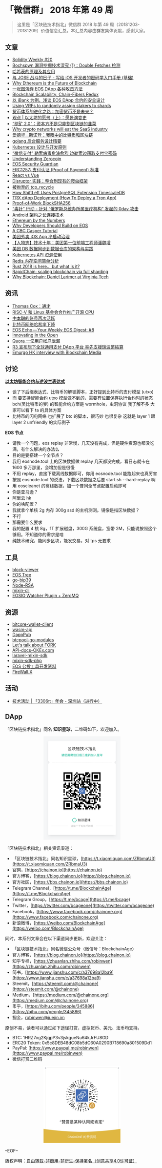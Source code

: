 # 「微信群」 2018 年第 49 周

> 这里是「区块链技术指北」微信群 2018 年第 49 周（20181203-20181209）价值信息汇总。本汇总内容由群友集体贡献，感谢大家。

## 文章

* [Solidity Weekly #20](https://bbs.chainon.io/d/2189-solidity-weekly-20)
* [Bochspwn 漏洞挖掘技术深究 (1)：Double Fetches 检测](https://bbs.chainon.io/d/2190-bochspwn-1-double-fetches)
* [哈希表的原理及其应用](https://bbs.chainon.io/d/2193-hash)
* [与 JOSE 战斗的日子 - 写给 iOS 开发者的密码学入门手册 (基础)](https://bbs.chainon.io/d/2198-jose-ios)
* [Why Ethereum is the Future of Blockchain](https://bbs.chainon.io/d/2199-why-ethereum-is-the-future-of-blockchain)
* [一张图演绎 EOS DApp 各种攻击方法](https://bbs.chainon.io/d/2202-eos-dapp)
* [Blockchain Scalability: Chain-Fibers Redux](https://bbs.chainon.io/d/2204-blockchain-scalability-chain-fibers-redux)
* [以 iBank 为例，浅谈 EOS DApp 合约的安全设计](https://bbs.chainon.io/d/2205-ibank-eos-dapp)
* [Using VRFs to randomly assign stakers to shards](https://bbs.chainon.io/d/2207-using-vrfs-to-randomly-assign-stakers-to-shards)
* [货币体系的进化之路：加密货币不是未来？](https://bbs.chainon.io/d/2209-cryptocurrency)
* [观点 | 以太坊的愿景（上）：愿景演变史](https://bbs.chainon.io/d/2210-view)
* [“挖矿 2.0”：资本方不是只能割区块链的韭菜](https://bbs.chainon.io/d/2211-2-0)
* [Why crypto networks will eat the SaaS industry](https://bbs.chainon.io/d/2212-why-crypto-networks-will-eat-the-saas-industry)
* [爱德华 · 斯诺登：我眼中的比特币和区块链](https://bbs.chainon.io/d/2213-es)
* [golang 后台服务设计精要](https://bbs.chainon.io/d/2215-golang)
* [Kubernetes 设计与开发原则](https://bbs.chainon.io/d/2216-kubernetes)
* [“微信支付” 勒索病毒愈演愈烈 边勒索边窃取支付宝密码](https://bbs.chainon.io/d/2218-wechat)
* [Understanding Zerocoin](https://bbs.chainon.io/d/2224-understanding-zerocoin)
* [EOS Security Guardian](https://bbs.chainon.io/d/2226-eos-security-guardian)
* [ERC1257: 支付认证 (Proof of Payment) 标准](https://bbs.chainon.io/d/2227-erc1257-proof-of-payment)
* [React vs Vue](https://bbs.chainon.io/d/2228-react-vs-vue)
* [Disruptor 实践：整合到现有的爬虫框架](https://bbs.chainon.io/d/2229-disruptor)
* [被抛弃的 tcp_recycle](https://bbs.chainon.io/d/2230-tcp-recycle)
* [How ShiftLeft Uses PostgreSQL Extension TimescaleDB](https://bbs.chainon.io/d/2231-how-shiftleft-uses-postgresql-extension-timescaledb)
* [TRX dApp Deployment (How To Deploy a Tron App)](https://bbs.chainon.io/d/2232-trx-dapp-deployment-how-to-deploy-a-tron-app)
* [Proof-of-Work BlockSHA256](https://bbs.chainon.io/d/2233-proof-of-work-blocksha256)
* [“毒针” 行动 - 针对 “俄罗斯总统办所属医疗机构” 发起的 0day 攻击](https://bbs.chainon.io/d/2235-0day)
* [Android 架构之长连接技术](https://bbs.chainon.io/d/2238-android)
* [Ethereum by the Numbers](https://bbs.chainon.io/d/2240-ethereum-by-the-numbers)
* [Why Developers Should Build on EOS](https://bbs.chainon.io/d/2241-why-developers-should-build-on-eos)
* [A CBC Casper Tutorial](https://bbs.chainon.io/d/2242-a-cbc-casper-tutorial)
* [美团外卖 iOS App 冷启动治理](https://bbs.chainon.io/d/2243-ios-app)
* [【人物志】技术十年：美团第一位前端工程师潘魏增](https://bbs.chainon.io/d/2244-10th)
* [美团 DB 数据同步到数据仓库的架构与实践](https://bbs.chainon.io/d/2245-db)
* [Kubernetes API 资源使用](https://bbs.chainon.io/d/2246-kubernetes-api)
* [Redis 内存空间简单分析](https://bbs.chainon.io/d/2248-redis)
* [Rust 2018 is here… but what is it?](https://bbs.chainon.io/d/2250-rust-2018-is-here-but-what-is-it)
* [RapidChain: scaling blockchain via full sharding](https://bbs.chainon.io/d/2251-rapidchain-scaling-blockchain-via-full-sharding)
* [Why Blockchain: Daniel Larimer at Virginia Tech](https://bbs.chainon.io/d/2252-why-blockchain-daniel-larimer-at-virginia-tech)

## 资讯

* [Thomas Cox：通才](https://bbs.chainon.io/d/2188-thomas-cox)
* [RISC-V 和 Linux 基金会合作推广开源 CPU](https://bbs.chainon.io/d/2191-risc-v-linux-cpu)
* [中本聪的账号再次活跃](https://bbs.chainon.io/d/2192-satoshi-nakamoto)
* [比特币网络哈希率下降](https://bbs.chainon.io/d/2197-bitcoin)
* [EOS Echo — Your Weekly EOS Digest: #8](https://bbs.chainon.io/d/2200-eos-echo-your-weekly-eos-digest-8)
* [Innovating in the Open](https://bbs.chainon.io/d/2201-innovating-in-the-open)
* [Quora 一亿用户帐户泄漏](https://bbs.chainon.io/d/2219-quora)
* [R3 宣布旗下全球通用支付 DApp 平台 率先支援瑞波幣結算](https://bbs.chainon.io/d/2234-r3-dapp)
* [Emurgo HK interview with Blockchain Media](https://bbs.chainon.io/d/2239-emurgo-hk-interview-with-blockchain-media)

## 讨论

**[以太坊智能合约与逆波兰表达式](https://mp.weixin.qq.com/s/U6ktWwgmcS4rj9lmUmTovA)**

* 谈了下后缀表达式、比特币的解锁脚本，正好提到比特币的支付模型 (utxo)
* 而 要支持智能合约 utxo 模型做不到的，需要有位置保存执行合约时的状态 bch(吴比特币的爹) 的智能合约方案是 wormhole，虫洞协议 我了解不多 大家可以看下 ta 的具体方案
* 比特币的闪电网络 也扩展了 btc 的脚本，很巧妙 也很复杂 这就是 layer 1 跟 layer 2   unfriendly 的实际例子

**EOS 节点**

* 请教一个问题，eos replay 非常慢，几天没有完成，但是硬件资源也都没吃满，有什么解决的办法么
* 目的是要搭建一个全节点？
* 我用 eosnode.tool 上的区块数据做 replay 几天都没完成，看日志就卡在 1600 多万那里，会增加但是很慢
* 不用 replay，直接下载离线数据即可，你用 eosnode.tool 能跑起来也真厉害
* 按照 eosnode.tool 的说法，下载区块数据之后要 start.sh --hard-replay 啊
* 用 eoscleanet 的离线数据，加一个普同全节点配置启动即可
* 你是亚马逊？
* 阿里云 hk
* 你的啥配置？
* 我就拿个单核 2g 内存 300g ssd 的主机测测。镜像是指区块数据？
* 不行
* 那需要什么要求
* 我的配置 4 核 8g，1T 扩展磁盘，300G 系统盘，宽带 2M，只能说按照这个够用。不知道你的需求是啥
* 纯技术研究，能同步区块，能发交易，对 tps 无要求

## 工具

* [block-viewer](https://bbs.chainon.io/d/2194-block-viewer)
* [EOS Tree](https://bbs.chainon.io/d/2203-eos-tree)
* [go-bip39](https://bbs.chainon.io/d/2222-go-bip39)
* [Node-RSA](https://bbs.chainon.io/d/2236-node-rsa)
* [mixin-cli](https://bbs.chainon.io/d/2237-mixin-cli)
* [EOSIO Watcher Plugin + ZeroMQ](https://bbs.chainon.io/d/2247-eosio-watcher-plugin-zeromq)

## 资源

* [bitcore-wallet-client](https://bbs.chainon.io/d/2195-bitcore-wallet-client)
* [wasm-api](https://bbs.chainon.io/d/2196-wasm-api)
* [DappPub](https://bbs.chainon.io/d/2206-dapppub)
* [btcpool-go-modules](https://bbs.chainon.io/d/2208-btcpool-go-modules)
* [Let's talk about FORK](https://bbs.chainon.io/d/2214-let-s-talk-about-fork)
* [API-docs-OKEx.com](https://bbs.chainon.io/d/2220-api-docs-okex-com)
* [laravel-mixin-sdk](https://bbs.chainon.io/d/2221-laravel-mixin-sdk)
* [mixin-sdk-php](https://bbs.chainon.io/d/2223-mixin-sdk-php)
* [EOS 公投工具开发资料](https://bbs.chainon.io/d/2225-eos)
* [FireWall.X](https://bbs.chainon.io/d/2249-firewall-x)

## 活动

* [技术活动 | 「3306π」年会 - 深圳站（进行中）](https://bbs.chainon.io/d/2217-3306)

## DApp

「区块链技术指北」同名 **知识星球**，二维码如下，欢迎加入。

<div align=center><img width="50%" height="50%" src="https://raw.githubusercontent.com/BlockchainOne/WeChat/master/images/ZSXQ.jpg"/></div>

「区块链技术指北」相关资讯渠道：

* 「区块链技术指北」同名知识星球，[https://t.xiaomiquan.com/ZRbmaU3](https://t.xiaomiquan.com/ZRbmaU3)
* 官网，[https://chainon.io](https://chainon.io)
* 官方博客，[https://blog.chainon.io](https://blog.chainon.io)
* 官方社区，[https://bbs.chainon.io](https://bbs.chainon.io)
* Telegram Channel，[https://t.me/BlockchainAge](https://t.me/BlockchainAge)
* Telegram Group，[https://t.me/bcage](https://t.me/bcage)
* Twitter，[https://twitter.com/bcageone](https://twitter.com/bcageone)
* Facebook，[https://www.facebook.com/chainone.org](https://www.facebook.com/chainone.org)
* 新浪微博，[https://weibo.com/BlockchainAge](https://weibo.com/BlockchainAge)

同时，本系列文章会在以下渠道同步更新，欢迎关注：

* 「区块链技术指北」同名微信公众号（微信号：BlockchainAge）
* 官方博客，[https://blog.chainon.io](https://blog.chainon.io)
* 知乎专栏，[https://zhuanlan.zhihu.com/robinwen](https://zhuanlan.zhihu.com/robinwen)
* 简书，[https://www.jianshu.com/c/a37698a12ba9](https://www.jianshu.com/c/a37698a12ba9)
* Steemit，[https://steemit.com/@chainone](https://steemit.com/@chainone)
* Medium，[https://medium.com/@chainone.org](https://medium.com/@chainone.org)
* 币乎，[https://bihu.com/people/345886](https://bihu.com/people/345886)
* 掘金，[robinwen@juejin.im](https://juejin.im/user/5673ccae60b2260ee435f89a/posts)

原创不易，读者可以通过如下途径打赏，虚拟货币、美元、法币均支持。

* BTC: 1HRZ7og2KjqpP3v3jskgueNu64kJrFU8GD
* ERC20 Token: 0x5c8DEB48dC08b5dC60A0290B718690a801509Dd1
* PayPal: [https://www.paypal.me/robinwen](https://www.paypal.me/robinwen)
* 微信打赏二维码

<div align=center><img width="50%" height="50%" src="https://raw.githubusercontent.com/BlockchainOne/WeChat/master/images/WeChat.jpg"/></div>

–EOF–

版权声明：[自由转载-非商用-非衍生-保持署名（创意共享4.0许可证）](http://creativecommons.org/licenses/by-nc-nd/4.0/deed.zh)